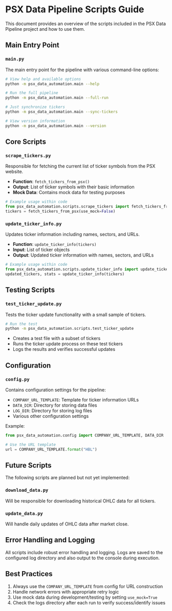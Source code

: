 # PSX Data Pipeline Scripts Guide

This document provides an overview of the scripts included in the PSX Data Pipeline project and how to use them.

## Main Entry Point

### `main.py`

The main entry point for the pipeline with various command-line options:

```bash
# View help and available options
python -m psx_data_automation.main --help

# Run the full pipeline
python -m psx_data_automation.main --full-run

# Just synchronize tickers
python -m psx_data_automation.main --sync-tickers

# View version information
python -m psx_data_automation.main --version
```

## Core Scripts

### `scrape_tickers.py`

Responsible for fetching the current list of ticker symbols from the PSX website.

- **Function**: `fetch_tickers_from_psx()`
- **Output**: List of ticker symbols with their basic information
- **Mock Data**: Contains mock data for testing purposes

```python
# Example usage within code
from psx_data_automation.scripts.scrape_tickers import fetch_tickers_from_psx
tickers = fetch_tickers_from_psx(use_mock=False)
```

### `update_ticker_info.py`

Updates ticker information including names, sectors, and URLs.

- **Function**: `update_ticker_info(tickers)`
- **Input**: List of ticker objects
- **Output**: Updated ticker information with names, sectors, and URLs

```python
# Example usage within code
from psx_data_automation.scripts.update_ticker_info import update_ticker_info
updated_tickers, stats = update_ticker_info(tickers)
```

## Testing Scripts

### `test_ticker_update.py`

Tests the ticker update functionality with a small sample of tickers.

```bash
# Run the test
python -m psx_data_automation.scripts.test_ticker_update
```

- Creates a test file with a subset of tickers
- Runs the ticker update process on these test tickers
- Logs the results and verifies successful updates

## Configuration

### `config.py`

Contains configuration settings for the pipeline:

- `COMPANY_URL_TEMPLATE`: Template for ticker information URLs
- `DATA_DIR`: Directory for storing data files
- `LOG_DIR`: Directory for storing log files
- Various other configuration settings

Example:
```python
from psx_data_automation.config import COMPANY_URL_TEMPLATE, DATA_DIR

# Use the URL template
url = COMPANY_URL_TEMPLATE.format("HBL")
```

## Future Scripts

The following scripts are planned but not yet implemented:

### `download_data.py`

Will be responsible for downloading historical OHLC data for all tickers.

### `update_data.py`

Will handle daily updates of OHLC data after market close.

## Error Handling and Logging

All scripts include robust error handling and logging. Logs are saved to the configured log directory and also output to the console during execution.

## Best Practices

1. Always use the `COMPANY_URL_TEMPLATE` from config for URL construction
2. Handle network errors with appropriate retry logic
3. Use mock data during development/testing by setting `use_mock=True`
4. Check the logs directory after each run to verify success/identify issues 